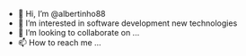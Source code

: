 - 👋 Hi, I’m @albertinho88
- 👀 I’m interested in software development new technologies
- 💞️ I’m looking to collaborate on ...
- 📫 How to reach me ...

<!---
albertinho88/albertinho88 is a ✨ special ✨ repository because its `README.md` (this file) appears on your GitHub profile.
You can click the Preview link to take a look at your changes.
--->
